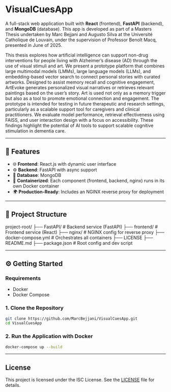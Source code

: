 # VisualCuesApp

A full-stack web application built with **React** (frontend), **FastAPI** (backend), and **MongoDB** (database). This app is developed as part of a Masters Thesis undertaken by Marc Bejjani and Augusto Silva at the Université Catholique de Louvain, under the supervision of Professor Benoît Macq, presented in June of 2025.

This thesis explores how artificial intelligence can support non-drug interventions for people living with Alzheimer’s disease (AD) through the use of visual stimuli and art. We present a prototype platform that combines large multimodal models (LMMs), large language models (LLMs), and embedding-based vector search to connect personal stories with curated artworks. Designed to assist memory recall and cognitive engagement, ArtEvoke generates personalized visual narratives or retrieves relevant paintings based on the user’s story. Art is used not only as a memory trigger but also as a tool to promote emotional connection and engagement. The prototype is intended for testing in future therapeutic and research settings, particularly as a scalable support tool for caregivers and clinical practitioners. We evaluate model performance, retrieval effectiveness using FAISS, and user interaction design with a focus on accessibility. These findings highlight the potential of AI tools to support scalable cognitive stimulation in dementia care.

---

## 🚀 Features

- 🌐 **Frontend**: React.js with dynamic user interface
- ⚙️ **Backend**: FastAPI with async support
- 💾 **Database**: MongoDB
- 🐳 **Containerized**: Each component (frontend, backend, nginx) runs in its own Docker container
- 🌍 **Production-Ready**: Includes an NGINX reverse proxy for deployment

---

## 📁 Project Structure

project-root/
├── FastAPI/ # Backend service (FastAPI)
├── frontend/ # Frontend service (React)
├── nginx/ # NGINX config for reverse proxy
├── docker-compose.yml # Orchestrates all containers
├── LICENSE
├── README.md
├── package.json # Root config and dev script

---

## ⚙️ Getting Started

### Requirements
- Docker
- Docker Compose

### 1. Clone the Repository

```bash
git clone https://github.com/MarcBejjani/VisualCuesApp.git
cd VisualCuesApp
```

### 2. Run the Application with Docker

```bash
docker-compose up --build
```


---

## License

This project is licensed under the ISC License. See the [LICENSE](./LICENSE) file for details.


